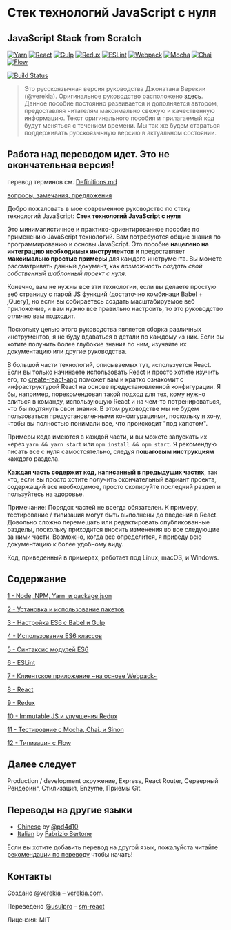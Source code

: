 # Стек технологий JavaScript с нуля
## JavaScript Stack from Scratch

[![Yarn](/img/yarn.png)](https://yarnpkg.com/)
[![React](/img/react.png)](https://facebook.github.io/react/)
[![Gulp](/img/gulp.png)](http://gulpjs.com/)
[![Redux](/img/redux.png)](http://redux.js.org/)
[![ESLint](/img/eslint.png)](http://eslint.org/)
[![Webpack](/img/webpack.png)](https://webpack.github.io/)
[![Mocha](/img/mocha.png)](https://mochajs.org/)
[![Chai](/img/chai.png)](http://chaijs.com/)
[![Flow](/img/flow.png)](https://flowtype.org/)

[![Build Status](https://travis-ci.org/verekia/js-stack-from-scratch.svg?branch=master)](https://travis-ci.org/verekia/js-stack-from-scratch)

>Это русскоязычная версия руководства Джонатана Верекии (@verekia). Оригинальное руководство расположено [здесь](https://github.com/verekia/js-stack-from-scratch). Данное пособие постоянно развивается и дополняется автором, предоставляя читателям максимально свежую и качественную информацию. Текст оригинального пособия и прилагаемый код будут меняться с течением времени. Мы так же будем стараться поддерживать русскоязычную версию в актуальном состоянии.

## Работа над переводом идет. Это не окончательная версия!

перевод терминов см. [Definitions.md](Definitions.md)

[вопросы, замечания, предложения](https://github.com/UsulPro/js-stack-from-scratch/issues)


Добро пожаловать в мое современное руководство по стеку технологий JavaScript: **Стек технологий JavaScript с нуля**

Это минималистичное и практико-ориентированное пособие по применению JavaScript технологий. Вам потребуются общие знания по программированию и основы JavaScript. Это пособие **нацелено на интеграцию необходимых инструментов** и предоставляет **максимально простые примеры** для каждого инструмента. Вы можете рассматривать данный документ, как *возможность создать свой собственный шаблонный проект с нуля*.

Конечно, вам не нужны все эти технологии, если вы делаете простую веб страницу с парой JS функций (достаточно комбинаци Babel + jQuery), но если вы собираетесь создать масштабируемое веб приложение, и вам нужно все правильно настроить, то это руководство отлично вам подходит.

Поскольку целью этого руководства является сборка различных инструментов, я не буду вдаваться в детали по каждому из них. Если вы хотите получить более глубокие знания по ним, изучайте их документацию или другие руководства.

В большой части технологий, описываемых тут, используется React. Если вы только начинаете использовать React и просто хотите изучить его, то [create-react-app](https://github.com/facebookincubator/create-react-app) поможет вам и кратко ознакомит с инфраструктурой React на основе предустановленной конфигурации. Я бы, например, порекомендовал такой подход для тех, кому нужно влиться в команду, использующую React и на чем-то потренироваться, что бы подтянуть свои знания. В этом руководстве мы не будем пользоваться предустановленными конфигурациями, поскольку я хочу, чтобы вы полностью понимали все, что происходит "под капотом".

Примеры кода имеются в каждой части, и вы можете запускать их через `yarn && yarn start` или `npm install && npm start`. Я рекомендую писать все с нуля самостоятельно, следуя **пошаговым инструкциям** каждого раздела.

**Каждая часть содержит код, написанный в предыдущих частях**, так что, если вы просто хотите получить окончательный вариант проекта, содержащий все необходимое, просто скопируйте последний раздел и пользуйтесь на здоровье.

Примечание: Порядок частей не всегда обязателен. К примеру, тестирование / типизация могут быть выполнены до введения в React. Довольно сложно перемещать или редактировать опубликованные разделы, поскольку приходится вносить изменения во все следующие за ними части. Возможно, когда все определится, я приведу всю документацию к более удобному виду.

Код, приведенный в примерах, работает под Linux, macOS, и Windows.

## Содержание

[1 - Node, NPM, Yarn, и package.json](/tutorial/1-node-npm-yarn-package-json)

[2 - Установка и использование пакетов](/tutorial/2-packages)

[3 - Настройка ES6 с Babel и Gulp](/tutorial/3-es6-babel-gulp)

[4 - Использование ES6 классов](/tutorial/4-es6-syntax-class)

[5 - Синтаксис модулей ES6](/tutorial/5-es6-modules-syntax)

[6 - ESLint](/tutorial/6-eslint)

[7 - Клиентское приложение ~на основе Webpack~](/tutorial/7-client-webpack)

[8 - React](/tutorial/8-react)

[9 - Redux](/tutorial/9-redux)

[10 - Immutable JS и улучшения Redux](/tutorial/10-immutable-redux-improvements)

[11 - Тестировние с Mocha, Chai, и Sinon](/tutorial/11-testing-mocha-chai-sinon)

[12 - Типизация с Flow](/tutorial/12-flow)

## Далее следует

Production / development окружение, Express, React Router, Серверный Рендеринг, Стилизация, Enzyme, Приемы Git.

## Переводы на другие языки

- [Chinese](https://github.com/pd4d10/js-stack-from-scratch) by [@pd4d10](http://github.com/pd4d10)
- [Italian](https://github.com/fbertone/js-stack-from-scratch) by [Fabrizio Bertone](https://github.com/fbertone)

Если вы хотите добавить перевод на другой язык, пожалуйста читайте [рекомендации по переводу](/how-to-translate.md) чтобы начать!

## Контакты

Создано [@verekia](https://twitter.com/verekia) – [verekia.com](http://verekia.com/).

Переведено [@usulpro](https://github.com/UsulPro) - [sm-react](https://github.com/sm-react)

Лицензия: MIT
